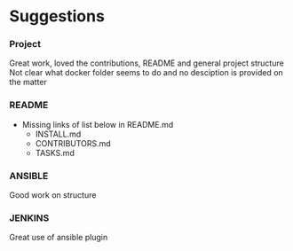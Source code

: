 # Suggestions

### Project
Great work, loved the contributions, README and general project structure
Not clear what docker folder seems to do and no desciption is provided on the matter

### README
- Missing links of list below in README.md
  - INSTALL.md
  - CONTRIBUTORS.md
  - TASKS.md

### ANSIBLE
Good work on structure

### JENKINS

Great use of ansible plugin
